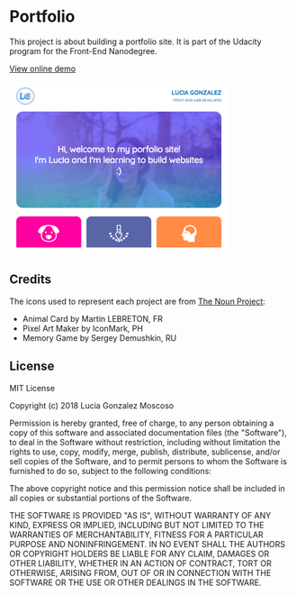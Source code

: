 # Portfolio
This project is about building a portfolio site. It is part of the Udacity program for the Front-End Nanodegree.

[View online demo](https://lucia-gm.github.io/portfolio/)

![Preview](img/preview.png)


## Credits
The icons used to represent each project are from [The Noun Project](https://thenounproject.com):
- Animal Card by Martin LEBRETON, FR
- Pixel Art Maker by IconMark, PH
- Memory Game by Sergey Demushkin, RU

## License
MIT License

Copyright (c) 2018 Lucia Gonzalez Moscoso

Permission is hereby granted, free of charge, to any person obtaining a copy
of this software and associated documentation files (the "Software"), to deal
in the Software without restriction, including without limitation the rights
to use, copy, modify, merge, publish, distribute, sublicense, and/or sell
copies of the Software, and to permit persons to whom the Software is
furnished to do so, subject to the following conditions:

The above copyright notice and this permission notice shall be included in all
copies or substantial portions of the Software.

THE SOFTWARE IS PROVIDED "AS IS", WITHOUT WARRANTY OF ANY KIND, EXPRESS OR
IMPLIED, INCLUDING BUT NOT LIMITED TO THE WARRANTIES OF MERCHANTABILITY,
FITNESS FOR A PARTICULAR PURPOSE AND NONINFRINGEMENT. IN NO EVENT SHALL THE
AUTHORS OR COPYRIGHT HOLDERS BE LIABLE FOR ANY CLAIM, DAMAGES OR OTHER
LIABILITY, WHETHER IN AN ACTION OF CONTRACT, TORT OR OTHERWISE, ARISING FROM,
OUT OF OR IN CONNECTION WITH THE SOFTWARE OR THE USE OR OTHER DEALINGS IN THE
SOFTWARE.
